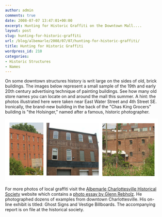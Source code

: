 ```yaml
---
author: admin
comments: true
date: 2008-07-07 13:47:01+00:00
excerpt: Hunting for Historic Graffiti on the Downtown Mall....
layout: post
slug: hunting-for-historic-graffiti
url: /blog/albemarle/2008/07/07/hunting-for-historic-graffiti/
title: Hunting for Historic Graffiti
wordpress_id: 210
categories:
- Historic Structures
- Names
---
```


On some downtown structures history is writ large on the sides of old, brick buildings. The images below represent a small sample of the 19th and early 20th century advertising technique of painting buildings. See how many old store names you can locate on and around the mall this summer. A hint: the photos illustrated here were taken near East Water Street and 4th Street SE. Ironically, the brand-new building in the back of the "Chas King Grocers" building is "the Holsinger," named after a famous, historic photographer.


![histgraffiti.jpg](/wp-content/uploads/2008/07/histgraffiti.jpg)


For more photos of local graffiti visit the [Albemarle Charlottesville Historical Society](http://albemarlehistory.org) website which contains a [photo essay by Glenn Rebholz](http://albemarlehistory.org/Ghost%20signs/rebholz_.html).  He photographed dozens of examples from downtown Charlottesville. His on-line exhibit is titled: Ghost Signs and Vestige Billboards. The accompanying report is on file at the historical society.
